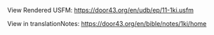 View Rendered USFM: https://door43.org/en/udb/ep/11-1ki.usfm

View in translationNotes: https://door43.org/en/bible/notes/1ki/home
